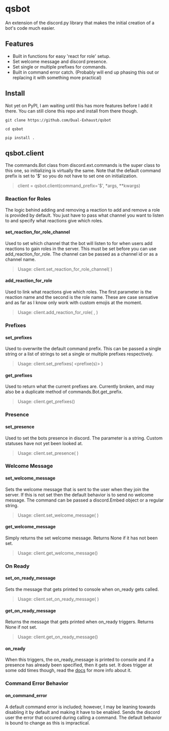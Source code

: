 # qsbot

An extension of the discord.py library that makes the initial creation of a bot's code much easier.

## Features

* Built in functions for easy 'react for role' setup.
* Set welcome message and discord presence.
* Set single or multiple prefixes for commands.
* Built in command error catch. (Probably will end up phasing this out or replacing it with something more practical)

## Install

Not yet on PyPI, I am waiting until this has more features before I add it there. You can still clone this repo and install from there though.

```
git clone https://github.com/Dual-Exhaust/qsbot

cd qsbot

pip install .
``` 

## qsbot.client

The commands.Bot class from discord.ext.commands is the super class to this one, so initializing is virtually the same.
Note that the default command prefix is set to '$' so you do not have to set one on initialization.

> client = qsbot.client(command_prefix='$', \*args, \*\*kwargs)

### Reaction for Roles

The logic behind adding and removing a reaction to add and remove a role is provided by default. You just have to pass what channel you want to listen to and specify what reactions give which roles.

#### set_reaction_for_role_channel

Used to set which channel that the bot will listen to for when users add reactions to gain roles in the server. This must be set before you can use add_reaction_for_role. The channel can be passed as a channel id or as a channel name.

> Usage: client.set_reaction_for_role_channel( <channel> )
  
#### add_reaction_for_role

Used to link what reactions give which roles. The first parameter is the reaction name and the second is the role name. These are case sensative and as far as I know only work with custom emojis at the moment.

> Usage: client.add_reaction_for_role( <reaction name>, <role name> )

### Prefixes

#### set_prefixes

Used to overwrite the default command prefix. This can be passed a single string or a list of strings to set a single or multiple prefixes respectively.

> Usage: client.set_prefixes( <prefixe(s)> )

#### get_prefixes

Used to return what the current prefixes are. Currently broken, and may also be a duplicate method of commands.Bot.get_prefix.

> Usage: client.get_prefixes()

### Presence

#### set_presence

Used to set the bots presence in discord. The parameter is a string. Custom statuses have not yet been looked at.

> Usage: client.set_presence( <presence> )

### Welcome Message

#### set_welcome_message

Sets the welcome message that is sent to the user when they join the server. If this is not set then the default behavior is to send no welcome message. The command can be passed a discord.Embed object or a regular string.

> Usage: client.set_welcome_message( <welcome message> )

#### get_welcome_message

Simply returns the set welcome message. Returns None if it has not been set.

> Usage: client.get_welcome_message()

### On Ready

#### set_on_ready_message

Sets the message that gets printed to console when on_ready gets called.

> Usage: client.set_on_ready_message( <message> )
  
#### get_on_ready_message

Returns the message that gets printed when on_ready triggers. Returns None if not set.

> Usage: client.get_on_ready_message()

#### on_ready

When this triggers, the on_ready_message is printed to console and if a presence has already been specified, then it gets set. It does trigger at some odd times though, read the [docs](https://discordpy.readthedocs.io/en/latest/api.html#discord.on_ready) for more info about it. 

### Command Error Behavior

#### on_command_error

A default command error is included; however, I may be leaning towards disabling it by default and making it have to be enabled. Sends the discord user the error that occured during calling a command. The default behavior is bound to change as this is impractical. 
